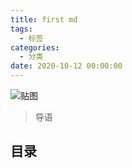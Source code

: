 ```yaml
---
title: first md
tags:
  - 标签
categories:
  - 分类
date: 2020-10-12 00:00:00
---
```

![贴图]()

> 导语

<!-- more -->

## 目录